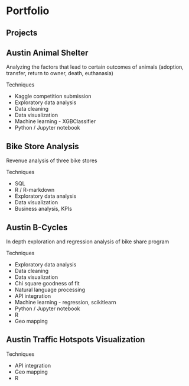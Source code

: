 # Portfolio

## Projects

## Austin Animal Shelter
Analyzing the factors that lead to certain outcomes of animals (adoption, transfer, return to owner, death, euthanasia)

Techniques
* Kaggle competition submission
* Exploratory data analysis
* Data cleaning
* Data visualization
* Machine learning - XGBClassifier
* Python / Jupyter notebook

## Bike Store Analysis
Revenue analysis of three bike stores

Techniques
* SQL
* R / R-markdown
* Exploratory data analysis
* Data visualization
* Business analysis, KPIs

## Austin B-Cycles
In depth exploration and regression analysis of bike share program

Techniques
* Exploratory data analysis
* Data cleaning
* Data visualization
* Chi square goodness of fit
* Natural language processing
* API integration
* Machine learning - regression, scikitlearn
* Python / Jupyter notebook
* R
* Geo mapping

## Austin Traffic Hotspots Visualization

Techniques
* API integration
* Geo mapping
* R
